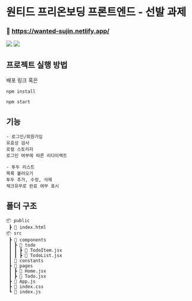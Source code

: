 # 원티드 프리온보딩 프론트엔드 - 선발 과제

### 📍 https://wanted-sujin.netlify.app/

<img src="https://img.shields.io/badge/React-61DAFB?style=for-the-badge&logo=React&logoColor=white"> <img src="https://img.shields.io/badge/CSS-1572B6?style=for-the-badge&logo=CSS3&logoColor=white">

## 프로젝트 실행 방법

배포 링크 혹은

```
npm install
```

```
npm start
```

## 기능

```
- 로그인/회원가입
유효성 검사
로컬 스토리지
로그인 여부에 따른 리다이렉트

- 투두 리스트
목록 불러오기
투두 추가, 수정, 삭제
체크유무로 완료 여부 표시
```

## 폴더 구조

```
📦 public
 ┣ 📃 index.html
📦 src
 ┣ 📂 components
 ┃ ┣ 📂 todo
 ┃ ┃ ┣ 📃 TodoItem.jsx
 ┃ ┃ ┣ 📃 TodoList.jsx
 ┃ 📂 constants
 ┣ 📂 pages
 ┃ ┣ 📃 Home.jsx
 ┃ ┣ 📃 Todo.jsx
 ┣ 📃 App.js
 ┣ 📃 index.css
 ┗ 📃 index.js
```
